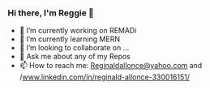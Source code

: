 ### Hi there, I'm Reggie 👋


- 🔭 I’m currently working on REMADi
- 🌱 I’m currently learning MERN
- 👯 I’m looking to collaborate on ...
- 💬 Ask me about any of my Repos
- 📫 How to reach me: Reginaldallonce@yahoo.com and /www.linkedin.com/in/reginald-allonce-330016151/

